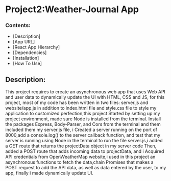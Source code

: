 # Project2:Weather-Journal App 

### Contents:

- [Description]
- [App URL]
- [React App Hierarchy]
- [Dependencies]
- [Installation]
- [How To Use]


## Description:
This project requires to create an asynchronous web app that uses Web API and user data to dynamically update the UI with HTML, CSS and JS, for this project,  most of my code has been written in two files: server.js and website/app.js in addition to index.html file and style.css file to style my application to customized perfection,this project Started by setting up my project environment, made sure Node is installed from the terminal. Install the packages Express, Body-Parser, and Cors from the terminal and them included them my server.js file,
i Created a server running on the port of 8000,add a console.log() to the server callback function, and test that my server is running using Node in the terminal to run the file server.js,i added a GET route that returns the projectData object in my server code Then, added a POST route that adds incoming data to projectData, and i Acquired API credentials from OpenWeatherMap website,i used in this project an asynchronous functions to fetch the data,chain Promises that makes a POST request to add the API data, as well as data entered by the user, to my app, finally i made dynamically update UI.  